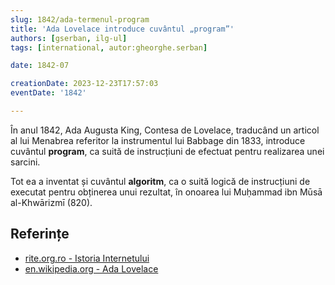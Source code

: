 ```yaml
---
slug: 1842/ada-termenul-program
title: 'Ada Lovelace introduce cuvântul „program”'
authors: [gserban, ilg-ul]
tags: [international, autor:gheorghe.serban]

date: 1842-07

creationDate: 2023-12-23T17:57:03
eventDate: '1842'

---
```


În anul 1842, Ada Augusta King, Contesa de Lovelace, traducând un
articol al lui Menabrea referitor la instrumentul lui Babbage din 1833,
introduce cuvântul **program**, ca suită de instrucțiuni de efectuat
pentru realizarea unei sarcini.

<!-- truncate -->

Tot ea a inventat și cuvântul **algoritm**, ca o suită logică de
instrucțiuni de executat pentru obținerea unui rezultat, în onoarea lui
Muḥammad ibn Mūsā al-Khwārizmī (820).

## Referințe

- [rite.org.ro - Istoria Internetului](https://rite.org.ro/istoria-internetului/)
- [en.wikipedia.org - Ada Lovelace](https://en.wikipedia.org/wiki/Ada_Lovelace)
